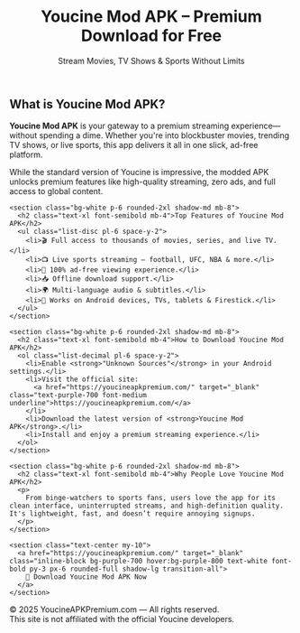 <!DOCTYPE html>
<html lang="en">
<head>
  <meta charset="UTF-8" />
  <meta name="viewport" content="width=device-width, initial-scale=1.0" />
  <meta name="description" content="Download Youcine Mod APK for free and unlock a premium entertainment experience. Movies, TV, live sports, and more—no ads, no limits." />
  <meta name="keywords" content="Youcine Mod APK, Youcine Premium APK, Free Streaming App, Youcine APK Download" />
  <title>Youcine Mod APK Premium Download for Free</title>
  <script src="https://cdn.tailwindcss.com"></script>
</head>
<body class="bg-gray-100 text-gray-800 font-sans">
  <header class="bg-purple-700 text-white py-6 shadow-lg">
    <div class="container mx-auto px-4">
      <h1 class="text-3xl font-bold">Youcine Mod APK – Premium Download for Free</h1>
      <p class="text-sm mt-1">Stream Movies, TV Shows & Sports Without Limits</p>
    </div>
  </header>

  <main class="container mx-auto px-4 py-8 max-w-3xl">
    <section class="bg-white p-6 rounded-2xl shadow-md mb-8">
      <h2 class="text-2xl font-semibold mb-4">What is Youcine Mod APK?</h2>
      <p class="mb-4">
        <strong>Youcine Mod APK</strong> is your gateway to a premium streaming experience—without spending a dime. Whether you're into blockbuster movies, trending TV shows, or live sports, this app delivers it all in one slick, ad-free platform.
      </p>
      <p>
        While the standard version of Youcine is impressive, the modded APK unlocks premium features like high-quality streaming, zero ads, and full access to global content.
      </p>
    </section>

    <section class="bg-white p-6 rounded-2xl shadow-md mb-8">
      <h2 class="text-xl font-semibold mb-4">Top Features of Youcine Mod APK</h2>
      <ul class="list-disc pl-6 space-y-2">
        <li>🎬 Full access to thousands of movies, series, and live TV.</li>
        <li>📺 Live sports streaming – football, UFC, NBA & more.</li>
        <li>🚫 100% ad-free viewing experience.</li>
        <li>📥 Offline download support.</li>
        <li>🌍 Multi-language audio & subtitles.</li>
        <li>📱 Works on Android devices, TVs, tablets & Firestick.</li>
      </ul>
    </section>

    <section class="bg-white p-6 rounded-2xl shadow-md mb-8">
      <h2 class="text-xl font-semibold mb-4">How to Download Youcine Mod APK</h2>
      <ol class="list-decimal pl-6 space-y-2">
        <li>Enable <strong>"Unknown Sources"</strong> in your Android settings.</li>
        <li>Visit the official site: 
          <a href="https://youcineapkpremium.com/" target="_blank" class="text-purple-700 font-medium underline">https://youcineapkpremium.com/</a>
        </li>
        <li>Download the latest version of <strong>Youcine Mod APK</strong>.</li>
        <li>Install and enjoy a premium streaming experience.</li>
      </ol>
    </section>

    <section class="bg-white p-6 rounded-2xl shadow-md mb-8">
      <h2 class="text-xl font-semibold mb-4">Why People Love Youcine Mod APK</h2>
      <p>
        From binge-watchers to sports fans, users love the app for its clean interface, uninterrupted streams, and high-definition quality. It's lightweight, fast, and doesn’t require annoying signups.
      </p>
    </section>

    <section class="text-center my-10">
      <a href="https://youcineapkpremium.com/" target="_blank" class="inline-block bg-purple-700 hover:bg-purple-800 text-white font-bold py-3 px-6 rounded-full shadow-lg transition-all">
        🔽 Download Youcine Mod APK Now
      </a>
    </section>
  </main>

  <footer class="bg-gray-900 text-gray-300 py-6">
    <div class="container mx-auto px-4 text-center text-sm">
      © 2025 YoucineAPKPremium.com — All rights reserved.  
      <br />
      <span class="text-xs">This site is not affiliated with the official Youcine developers.</span>
    </div>
  </footer>
</body>
</html>
